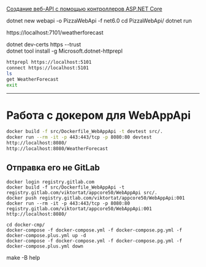 [Создание веб-API с помощью контроллеров ASP.NET Core](https://learn.microsoft.com/ru-ru/training/modules/build-web-api-aspnet-core)

dotnet new webapi -o PizzaWebApi -f net6.0
cd PizzaWebApi/
dotnet run

https://localhost:7101/weatherforecast  


dotnet dev-certs https --trust  
dotnet tool install -g Microsoft.dotnet-httprepl  
```sh
httprepl https://localhost:5101
connect https://localhost:5101
ls
get WeatherForecast
exit
```
----
# Работа c докером для WebAppApi
```sh
docker build -f src/Dockerfile_WebAppApi -t devtest src/.
docker run --rm -it -p 443:443/tcp -p 8080:80 devtest
http://localhost:8080/
http://localhost:8080/WeatherForecast
```
## Отправка его не GitLab
```
docker login registry.gitlab.com
docker build -f src/Dockerfile_WebAppApi -t registry.gitlab.com/viktortat/appcore50/WebAppApi src/.
docker push registry.gitlab.com/viktortat/appcore50/WebAppApi:001
docker run --rm -it -p 443:443/tcp -p 8080:80 registry.gitlab.com/viktortat/appcore50/WebAppApi:001  
http://localhost:8080/  
```

```
cd docker-cmp/
docker-compose -f docker-compose.yml -f docker-compose.pg.yml -f docker-compose.plus.yml up -d 
docker-compose -f docker-compose.yml -f docker-compose.pg.yml -f docker-compose.plus.yml down 
```

make -B help